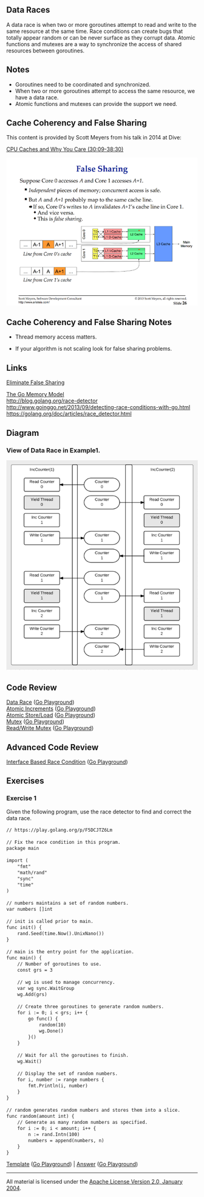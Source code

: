 ## Data Races

A data race is when two or more goroutines attempt to read and write to the same resource at the same time. Race conditions can create bugs that totally appear random or can be never surface as they corrupt data. Atomic functions and mutexes are a way to synchronize the access of shared resources between goroutines.

## Notes

* Goroutines need to be coordinated and synchronized.
* When two or more goroutines attempt to access the same resource, we have a data race.
* Atomic functions and mutexes can provide the support we need.

## Cache Coherency and False Sharing
This content is provided by Scott Meyers from his talk in 2014 at Dive:

[CPU Caches and Why You Care (30:09-38:30)](https://youtu.be/WDIkqP4JbkE?t=1809)

![figure1](figure1.png)

## Cache Coherency and False Sharing Notes

* Thread memory access matters.

* If your algorithm is not scaling look for false sharing problems.

## Links

[Eliminate False Sharing](http://www.drdobbs.com/parallel/eliminate-false-sharing/217500206)


[The Go Memory Model](https://golang.org/ref/mem)  
http://blog.golang.org/race-detector  
http://www.goinggo.net/2013/09/detecting-race-conditions-with-go.html  
https://golang.org/doc/articles/race_detector.html

## Diagram

### View of Data Race in Example1.

![Ardan Labs](data_race.png)

## Code Review

[Data Race](example1/example1.go) ([Go Playground](http://play.golang.org/p/evBf1oagDj))  
[Atomic Increments](example2/example2.go) ([Go Playground](http://play.golang.org/p/uE-2Kl9CtC))  
[Atomic Store/Load](example3/example3.go) ([Go Playground](http://play.golang.org/p/LqgPnirE1c))  
[Mutex](example4/example4.go) ([Go Playground](http://play.golang.org/p/tMH4D6XAXP))  
[Read/Write Mutex](example5/example5.go) ([Go Playground](http://play.golang.org/p/Oc4QO7Fjqa))

## Advanced Code Review

[Interface Based Race Condition](advanced/example1/example1.go) ([Go Playground](http://play.golang.org/p/08Z_uRpPtA))

## Exercises

### Exercise 1
Given the following program, use the race detector to find and correct the data race.

	// https://play.golang.org/p/F5DCJTZ6Lm

	// Fix the race condition in this program.
	package main

	import (
		"fmt"
		"math/rand"
		"sync"
		"time"
	)

	// numbers maintains a set of random numbers.
	var numbers []int

	// init is called prior to main.
	func init() {
		rand.Seed(time.Now().UnixNano())
	}

	// main is the entry point for the application.
	func main() {
		// Number of goroutines to use.
		const grs = 3

		// wg is used to manage concurrency.
		var wg sync.WaitGroup
		wg.Add(grs)

		// Create three goroutines to generate random numbers.
		for i := 0; i < grs; i++ {
			go func() {
				random(10)
				wg.Done()
			}()
		}

		// Wait for all the goroutines to finish.
		wg.Wait()

		// Display the set of random numbers.
		for i, number := range numbers {
			fmt.Println(i, number)
		}
	}

	// random generates random numbers and stores them into a slice.
	func random(amount int) {
		// Generate as many random numbers as specified.
		for i := 0; i < amount; i++ {
			n := rand.Intn(100)
			numbers = append(numbers, n)
		}
	}

[Template](exercises/template1/template1.go) ([Go Playground](http://play.golang.org/p/G7_rJAK8YR)) | 
[Answer](exercises/exercise1/exercise1.go) ([Go Playground](http://play.golang.org/p/GC12H2acgO))
___
All material is licensed under the [Apache License Version 2.0, January 2004](http://www.apache.org/licenses/LICENSE-2.0).
